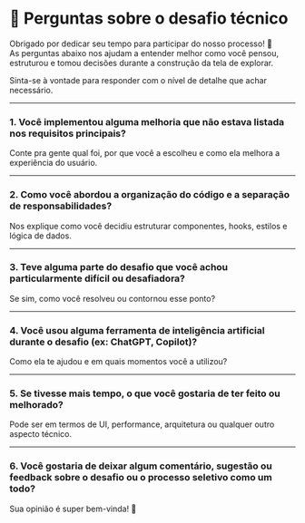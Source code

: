 # 📝 Perguntas sobre o desafio técnico

Obrigado por dedicar seu tempo para participar do nosso processo! 💚  
As perguntas abaixo nos ajudam a entender melhor como você pensou, estruturou e tomou decisões durante a construção da tela de explorar.

Sinta-se à vontade para responder com o nível de detalhe que achar necessário.

---

### 1. Você implementou alguma melhoria que não estava listada nos requisitos principais?  
Conte pra gente qual foi, por que você a escolheu e como ela melhora a experiência do usuário.

---

### 2. Como você abordou a organização do código e a separação de responsabilidades?  
Nos explique como você decidiu estruturar componentes, hooks, estilos e lógica de dados.

---

### 3. Teve alguma parte do desafio que você achou particularmente difícil ou desafiadora?  
Se sim, como você resolveu ou contornou esse ponto?

---

### 4. Você usou alguma ferramenta de inteligência artificial durante o desafio (ex: ChatGPT, Copilot)?  
Como ela te ajudou e em quais momentos você a utilizou?

---

### 5. Se tivesse mais tempo, o que você gostaria de ter feito ou melhorado?  
Pode ser em termos de UI, performance, arquitetura ou qualquer outro aspecto técnico.

---

### 6. Você gostaria de deixar algum comentário, sugestão ou feedback sobre o desafio ou o processo seletivo como um todo?  
Sua opinião é super bem-vinda! 💬
